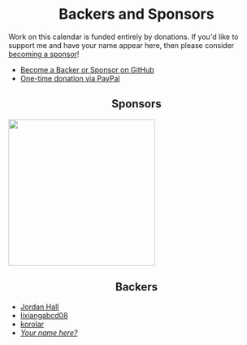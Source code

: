 <h1 align="center">Backers and Sponsors</h1>

Work on this calendar is funded entirely by donations. If you'd like to support me and have your name appear here, then please consider [becoming a sponsor](https://github.com/users/mattlewis92/sponsorship)!

- [Become a Backer or Sponsor on GitHub](https://github.com/users/mattlewis92/sponsorship)
- [One-time donation via PayPal](https://www.paypal.me/mattlewis92)

<h2 align="center">Sponsors</h2>

<a href="https://runbox.com/" target="_blank"><img src="https://raw.githubusercontent.com/runbox/runbox7/master/src/assets/runbox7_blue_dark.png" width="288"></a>

<h2 align="center">Backers</h2>

- [Jordan Hall](https://github.com/Jordan-Hall)
- [lixiangabcd08](https://github.com/lixiangabcd08)
- [korolar](https://github.com/korolar)
- [_Your name here?_](https://github.com/users/mattlewis92/sponsorship)
